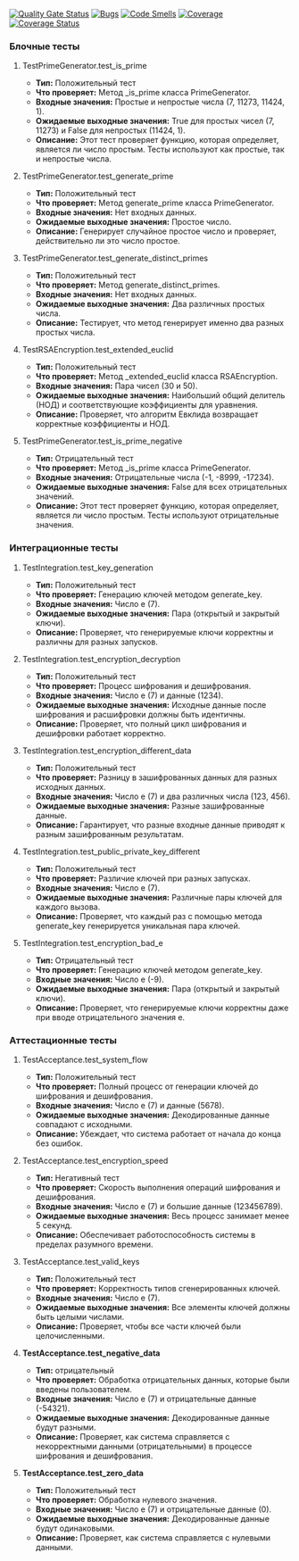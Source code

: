 [![Quality Gate Status](https://sonarcloud.io/api/project_badges/measure?project=MurDmitry_Laba2_testing&metric=alert_status)](https://sonarcloud.io/summary/new_code?id=MurDmitry_Laba2_testing)
[![Bugs](https://sonarcloud.io/api/project_badges/measure?project=MurDmitry_Laba2_testing&metric=bugs)](https://sonarcloud.io/summary/new_code?id=MurDmitry_Laba2_testing)
[![Code Smells](https://sonarcloud.io/api/project_badges/measure?project=MurDmitry_Laba2_testing&metric=code_smells)](https://sonarcloud.io/summary/new_code?id=MurDmitry_Laba2_testing)
[![Coverage](https://sonarcloud.io/api/project_badges/measure?project=MurDmitry_Laba2_testing&metric=coverage)](https://sonarcloud.io/summary/new_code?id=MurDmitry_Laba2_testing)
[![Coverage Status](https://coveralls.io/repos/github/MurDmitry/Laba2_testing/badge.svg?branch=main)](https://coveralls.io/github/MurDmitry/Laba2_testing?branch=main)

### Блочные тесты

1. TestPrimeGenerator.test_is_prime
   - **Тип:** Положительный тест
   - **Что проверяет:** Метод \_is\_prime класса PrimeGenerator.
   - **Входные значения:** Простые и непростые числа (7, 11273, 11424, 1).
   - **Ожидаемые выходные значения:** True для простых чисел (7, 11273) и False для непростых (11424, 1).
   - **Описание:** Этот тест проверяет функцию, которая определяет, является ли число простым. Тесты используют как простые, так и непростые числа.

2. TestPrimeGenerator.test_generate_prime
   - **Тип:** Положительный тест
   - **Что проверяет:** Метод generate_prime класса PrimeGenerator.
   - **Входные значения:** Нет входных данных.
   - **Ожидаемые выходные значения:** Простое число.
   - **Описание:** Генерирует случайное простое число и проверяет, действительно ли это число простое.

3. TestPrimeGenerator.test_generate_distinct_primes
   - **Тип:** Положительный тест
   - **Что проверяет:** Метод generate_distinct_primes.
   - **Входные значения:** Нет входных данных.
   - **Ожидаемые выходные значения:** Два различных простых числа.
   - **Описание:** Тестирует, что метод генерирует именно два разных простых числа.

4. TestRSAEncryption.test_extended_euclid
   - **Тип:** Положительный тест
   - **Что проверяет:** Метод \_extended\_euclid класса RSAEncryption.
   - **Входные значения:** Пара чисел (30 и 50).
   - **Ожидаемые выходные значения:** Наибольший общий делитель (НОД) и соответствующие коэффициенты для уравнения.
   - **Описание:** Проверяет, что алгоритм Евклида возвращает корректные коэффициенты и НОД.
  
5. TestPrimeGenerator.test_is_prime_negative
   - **Тип:** Отрицательный тест
   - **Что проверяет:** Метод \_is\_prime класса PrimeGenerator.
   - **Входные значения:** Отрицательные числа (-1, -8999, -17234).
   - **Ожидаемые выходные значения:** False для всех отрицательных значений.
   - **Описание:** Этот тест проверяет функцию, которая определяет, является ли число простым. Тесты используют отрицательные значения.

### Интеграционные тесты

1. TestIntegration.test_key_generation
   - **Тип:** Положительный тест
   - **Что проверяет:** Генерацию ключей методом generate_key.
   - **Входные значения:** Число e (7).
   - **Ожидаемые выходные значения:** Пара (открытый и закрытый ключи).
   - **Описание:** Проверяет, что генерируемые ключи корректны и различны для разных запусков.

2. TestIntegration.test_encryption_decryption
   - **Тип:** Положительный тест
   - **Что проверяет:** Процесс шифрования и дешифрования.
   - **Входные значения:** Число e (7) и данные (1234).
   - **Ожидаемые выходные значения:** Исходные данные после шифрования и расшифровки должны быть идентичны.
   - **Описание:** Проверяет, что полный цикл шифрования и дешифровки работает корректно.

3. TestIntegration.test_encryption_different_data
   - **Тип:** Положительный тест
   - **Что проверяет:** Разницу в зашифрованных данных для разных исходных данных.
   - **Входные значения:** Число e (7) и два различных числа (123, 456).
   - **Ожидаемые выходные значения:** Разные зашифрованные данные.
   - **Описание:** Гарантирует, что разные входные данные приводят к разным зашифрованным результатам.

4. TestIntegration.test_public_private_key_different
   - **Тип:** Положительный тест
   - **Что проверяет:** Различие ключей при разных запусках.
   - **Входные значения:** Число e (7).
   - **Ожидаемые выходные значения:** Различные пары ключей для каждого вызова.
   - **Описание:** Проверяет, что каждый раз с помощью метода generate_key генерируется уникальная пара ключей.
  
5. TestIntegration.test_encryption_bad_e
   - **Тип:** Отрицательный тест
   - **Что проверяет:** Генерацию ключей методом generate_key.
   - **Входные значения:** Число e (-9).
   - **Ожидаемые выходные значения:** Пара (открытый и закрытый ключи).
   - **Описание:** Проверяет, что генерируемые ключи корректны даже при вводе отрицательного значения e.
   
### Аттестационные тесты

1. TestAcceptance.test_system_flow
   - **Тип:** Положительный тест
   - **Что проверяет:** Полный процесс от генерации ключей до шифрования и дешифрования.
   - **Входные значения:** Число e (7) и данные (5678).
   - **Ожидаемые выходные значения:** Декодированные данные совпадают с исходными.
   - **Описание:** Убеждает, что система работает от начала до конца без ошибок.

2. TestAcceptance.test_encryption_speed
   - **Тип:** Негативный тест
   - **Что проверяет:** Скорость выполнения операций шифрования и дешифрования.
   - **Входные значения:** Число e (7) и большие данные (123456789).
   - **Ожидаемые выходные значения:** Весь процесс занимает менее 5 секунд.
   - **Описание:** Обеспечивает работоспособность системы в пределах разумного времени.

3. TestAcceptance.test_valid_keys
   - **Тип:** Положительный тест
   - **Что проверяет:** Корректность типов сгенерированных ключей.
   - **Входные значения:** Число e (7).
   - **Ожидаемые выходные значения:** Все элементы ключей должны быть целыми числами.
   - **Описание:** Проверяет, чтобы все части ключей были целочисленными.

4. **TestAcceptance.test_negative_data**
   - **Тип:** отрицательный
   - **Что проверяет:** Обработка отрицательных данных, которые были введены пользователем.
   - **Входные значения:** Число e (7) и отрицательные данные (-54321).
   - **Ожидаемые выходные значения:** Декодированные данные будут разными.
   - **Описание:** Проверяет, как система справляется с некорректными данными (отрицательными) в процессе шифрования и дешифрования.
  
5. **TestAcceptance.test_zero_data**
   - **Тип:** Положительный тест
   - **Что проверяет:** Обработка нулевого значения.
   - **Входные значения:** Число e (7) и отрицательные данные (0).
   - **Ожидаемые выходные значения:** Декодированные данные будут одинаковыми.
   - **Описание:** Проверяет, как система справляется с нулевыми данными.
